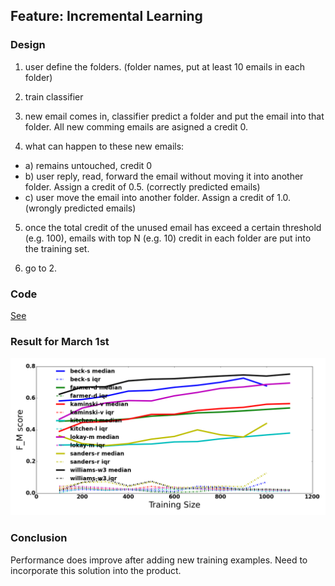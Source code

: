 ## Feature: Incremental Learning

### Design

1. user define the folders. (folder names, put at least 10 emails in each folder)

2. train classifier

3. new email comes in, classifier predict a folder and put the email into that folder. All new comming emails are asigned a credit 0.

4. what can happen to these new emails:
 - a) remains untouched, credit 0
 - b) user reply, read, forward the email without moving it into another folder. Assign a credit of 0.5. (correctly predicted emails)
 - c) user move the email into another folder. Assign a credit of 1.0. (wrongly predicted emails)

5. once the total credit of the unused email has exceed a certain threshold (e.g. 100), emails with top N (e.g. 10) credit in each folder are put into the training set.

6. go to 2.

### Code

[See](https://github.com/azhe825/CSC510/blob/master/testEmails/test.py)

### Result for March 1st

![file](https://github.com/azhe825/CSC510/blob/master/Results/semi_SVM_.png)

### Conclusion

Performance does improve after adding new training examples. Need to incorporate this solution into the product.
